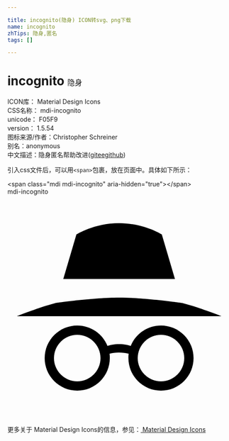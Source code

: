 ```yaml
---

title: incognito(隐身) ICON转svg、png下载
name: incognito
zhTips: 隐身,匿名
tags: []

---
```


# incognito  <small style="font-size: 60%;font-weight: 100">隐身</small>


<div class="detail-page">
<p>
<span>
ICON库：
<span class="badge-secondary badge">Material Design Icons</span> 
</span>
<br/>
<span>
CSS名称：
<span class="badge-secondary badge">mdi-incognito</span> 
</span>
<br/>
<span>
unicode：
<span class="badge-secondary badge">F05F9</span> 
<copy-btn content='F05F9' btn-title=""></copy-btn>
<copy-btn :content='String.fromCodePoint(parseInt("F05F9", 16))' btn-title="复制U"></copy-btn>
</span>
<br/>
<span>
version：
<span class="badge-secondary badge">1.5.54</span> 
</span>
<br/>
<span>图标来源/作者：<span class="badge-light badge">Christopher Schreiner</span></span> 
<br/>
<span>别名：<span class="badge-light badge">anonymous</span></span><br/><span class="zh-detail">中文描述：<span class="badge-primary badge">隐身</span><span class="badge-primary badge">匿名</span><span class="help-link"><span>帮助改进</span>(<a href="https://gitee.com/liuwave/icon-helper/edit/master/json/material/incognito.json" target="_blank" rel="noopener noreferrer">gitee</a><a href="https://github.com/liuwave/icon-helper/edit/master/json/material/incognito.json" target="_blank" rel="noopener noreferrer">github</a></span>)</span><br/>
</p>
</div>
<div class="alert alert-dark">
  <i class="mdi mdi-incognito mdi-48px"></i>
  <i class="mdi mdi-incognito mdi-36px"></i>
  <i class="mdi mdi-incognito mdi-24px"></i>
  <i class="mdi mdi-incognito mdi-18px"></i>
</div>
<div>
  <p>引入css文件后，可以用<code>&lt;span&gt;</code>包裹，放在页面中。具体如下所示：    
  </p>
  <div class="alert alert-primary" style="font-size: 14px">
    &lt;span class="mdi mdi-incognito" aria-hidden="true"&gt;&lt;/span&gt;
    <copy-btn content='<span class="mdi mdi-incognito" aria-hidden="true"></span>'></copy-btn>
  </div>
  <div class="alert alert-secondary">
    <i class="mdi mdi-incognito"
    style="font-size: 24px"
    aria-hidden="true"></i> mdi-incognito
    <copy-btn content="mdi-incognito" btn-title="复制图标名称"></copy-btn>
  </div>
</div>
<div id="svg" class="svg-wrap">
<svg xmlns="http://www.w3.org/2000/svg" viewBox="0 0 24 24"><path d="M12,3C9.31,3 7.41,4.22 7.41,4.22L6,9H18L16.59,4.22C16.59,4.22 14.69,3 12,3M12,11C9.27,11 5.39,11.54 5.13,11.59C4.09,11.87 3.25,12.15 2.59,12.41C1.58,12.75 1,13 1,13H23C23,13 22.42,12.75 21.41,12.41C20.75,12.15 19.89,11.87 18.84,11.59C18.84,11.59 14.82,11 12,11M7.5,14A3.5,3.5 0 0,0 4,17.5A3.5,3.5 0 0,0 7.5,21A3.5,3.5 0 0,0 11,17.5C11,17.34 11,17.18 10.97,17.03C11.29,16.96 11.63,16.9 12,16.91C12.37,16.91 12.71,16.96 13.03,17.03C13,17.18 13,17.34 13,17.5A3.5,3.5 0 0,0 16.5,21A3.5,3.5 0 0,0 20,17.5A3.5,3.5 0 0,0 16.5,14C15.03,14 13.77,14.9 13.25,16.19C12.93,16.09 12.55,16 12,16C11.45,16 11.07,16.09 10.75,16.19C10.23,14.9 8.97,14 7.5,14M7.5,15A2.5,2.5 0 0,1 10,17.5A2.5,2.5 0 0,1 7.5,20A2.5,2.5 0 0,1 5,17.5A2.5,2.5 0 0,1 7.5,15M16.5,15A2.5,2.5 0 0,1 19,17.5A2.5,2.5 0 0,1 16.5,20A2.5,2.5 0 0,1 14,17.5A2.5,2.5 0 0,1 16.5,15Z" /></svg>
</div>
<detail full-name='mdi-incognito'></detail>
    
<div><p>更多关于 Material Design Icons的信息，参见：<a target="_blank" href="https://iconhelper.cn/material.html"> Material Design Icons</a>
</p></div>
